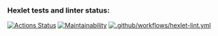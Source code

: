 ### Hexlet tests and linter status:
[![Actions Status](https://github.com/ogzakharoza/python-project-lvl1/workflows/hexlet-check/badge.svg)](https://github.com/ogzakharoza/python-project-lvl1/actions)
[![Maintainability](https://api.codeclimate.com/v1/badges/a99a88d28ad37a79dbf6/maintainability)](https://codeclimate.com/github/codeclimate/codeclimate/maintainability)
[![.github/workflows/hexlet-lint.yml](https://github.com/ogzakharoza/python-project-lvl1/actions/workflows/hexlet-lint.yml/badge.svg?branch=main)](https://github.com/ogzakharoza/python-project-lvl1/actions/workflows/hexlet-lint.yml)
